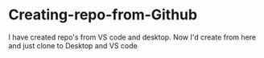 # Creating-repo-from-Github
I have created repo's from VS code and desktop. Now I'd create from here and just clone to Desktop and VS code
